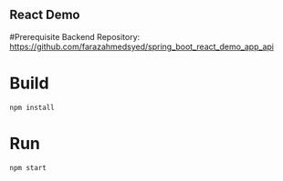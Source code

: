 ## React Demo

#Prerequisite
Backend Repository: https://github.com/farazahmedsyed/spring_boot_react_demo_app_api 

# Build

```npm install```

# Run

```npm start```